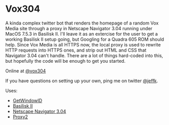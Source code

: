 # Vox304

A kinda complex twitter bot that renders the homepage of a random Vox Media site through a proxy in Netscape Navigator 3.04 running under MacOS 7.5.3 in Basilisk II. I'll leave it as an extercise for the user to get a working Basilisk II setup going, but Googling for a Quadra 605 ROM should help. Since Vox Media is all HTTPS now, the local proxy is used to rewrite HTTP requests into HTTPS ones, and strip out HTML and CSS that Navigator 3.04 can't handle. There are a lot of things hard-coded into this, but hopefully the code will be enough to get you started.

Online at [@vox304](http://twitter.com/vox304)

If you have questions on setting up your own, ping me on twitter [@jeffk](http://twitter.com/jeffk).

Uses:

* [GetWindowID](https://github.com/smokris/GetWindowID)
* [Basilisk II](http://www.emaculation.com/doku.php/basiliskii_osx_setup)
* [Netscape Navigator 3.04](http://main.system7today.com/otherbrowsers.html)
* [Proxy2](https://github.com/inaz2/proxy2)
